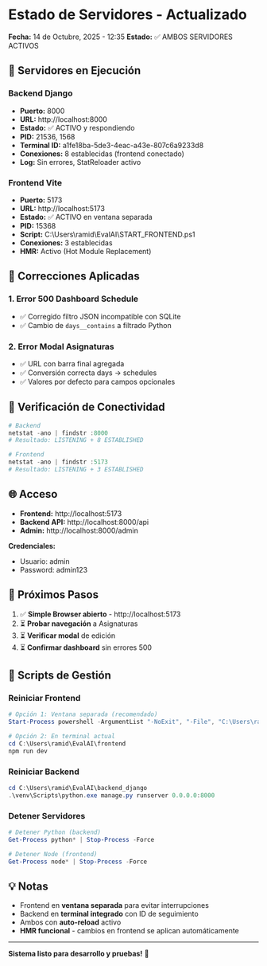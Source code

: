 # Estado de Servidores - Actualizado

**Fecha:** 14 de Octubre, 2025 - 12:35
**Estado:** ✅ AMBOS SERVIDORES ACTIVOS

## 🚀 Servidores en Ejecución

### Backend Django
- **Puerto:** 8000
- **URL:** http://localhost:8000
- **Estado:** ✅ ACTIVO y respondiendo
- **PID:** 21536, 1568
- **Terminal ID:** a1fe18ba-5de3-4eac-a43e-807c6a9233d8
- **Conexiones:** 8 establecidas (frontend conectado)
- **Log:** Sin errores, StatReloader activo

### Frontend Vite
- **Puerto:** 5173
- **URL:** http://localhost:5173
- **Estado:** ✅ ACTIVO en ventana separada
- **PID:** 15368
- **Script:** C:\Users\ramid\EvalAI\START_FRONTEND.ps1
- **Conexiones:** 3 establecidas
- **HMR:** Activo (Hot Module Replacement)

## 🔧 Correcciones Aplicadas

### 1. Error 500 Dashboard Schedule
- ✅ Corregido filtro JSON incompatible con SQLite
- ✅ Cambio de `days__contains` a filtrado Python

### 2. Error Modal Asignaturas
- ✅ URL con barra final agregada
- ✅ Conversión correcta days → schedules
- ✅ Valores por defecto para campos opcionales

## 📡 Verificación de Conectividad

```powershell
# Backend
netstat -ano | findstr :8000
# Resultado: LISTENING + 8 ESTABLISHED

# Frontend  
netstat -ano | findstr :5173
# Resultado: LISTENING + 3 ESTABLISHED
```

## 🌐 Acceso

- **Frontend:** http://localhost:5173
- **Backend API:** http://localhost:8000/api
- **Admin:** http://localhost:8000/admin

**Credenciales:**
- Usuario: admin
- Password: admin123

## 🎯 Próximos Pasos

1. ✅ **Simple Browser abierto** - http://localhost:5173
2. ⏳ **Probar navegación** a Asignaturas
3. ⏳ **Verificar modal** de edición
4. ⏳ **Confirmar dashboard** sin errores 500

## 📝 Scripts de Gestión

### Reiniciar Frontend
```powershell
# Opción 1: Ventana separada (recomendado)
Start-Process powershell -ArgumentList "-NoExit", "-File", "C:\Users\ramid\EvalAI\START_FRONTEND.ps1"

# Opción 2: En terminal actual
cd C:\Users\ramid\EvalAI\frontend
npm run dev
```

### Reiniciar Backend
```powershell
cd C:\Users\ramid\EvalAI\backend_django
.\venv\Scripts\python.exe manage.py runserver 0.0.0.0:8000
```

### Detener Servidores
```powershell
# Detener Python (backend)
Get-Process python* | Stop-Process -Force

# Detener Node (frontend)
Get-Process node* | Stop-Process -Force
```

## 💡 Notas

- Frontend en **ventana separada** para evitar interrupciones
- Backend en **terminal integrado** con ID de seguimiento
- Ambos con **auto-reload** activo
- **HMR funcional** - cambios en frontend se aplican automáticamente

---

**Sistema listo para desarrollo y pruebas!** 🎉
